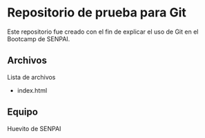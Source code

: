 # Repositorio de prueba para Git
Este repositorio fue creado con el fin de explicar el uso de Git en el Bootcamp de SENPAI.

## Archivos
Lista de archivos
  -  index.html
  
## Equipo
Huevito de SENPAI